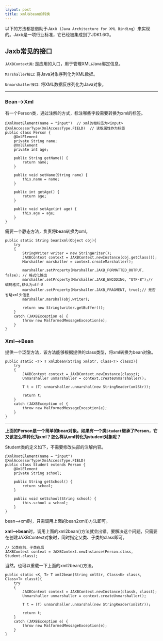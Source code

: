 ```yaml
---
layout: post
title: xml与bean的转换
---
```


以下的方法都是借助于Jaxb（```Java Architecture for XML Binding```）来实现的。Jaxb是一项行业标准，它已经被集成到了JDK1.6中。

## Jaxb常见的接口

```JAXBContext类```: 是应用的入口，用于管理XML/Java绑定信息。

```Marshaller接口```: 将Java对象序列化为XML数据。

```Unmarshaller接口```: 将XML数据反序列化为Java对象。

---

### Bean-->Xml

有一个Person类，通过注解的方式，标注哪些字段需要转换为xml的标签。

```
@XmlRootElement(name = "input")  // xml的根标签为<input>
@XmlAccessorType(XmlAccessType.FIELD)  // 读取属性作为标签
public class Person {
    @XmlElement
    private String name;
    @XmlElement
    private int age;

    public String getName() {
        return name;
    }

    public void setName(String name) {
        this.name = name;
    }

    public int getAge() {
        return age;
    }

    public void setAge(int age) {
        this.age = age;
    }
}
```

需要一个静态方法，负责将bean转换为xml。

```
public static String bean2xml(Object obj){
    try
    {
        StringWriter writer = new StringWriter();
        JAXBContext context = JAXBContext.newInstance(obj.getClass());
        Marshaller marshaller = context.createMarshaller();

        marshaller.setProperty(Marshaller.JAXB_FORMATTED_OUTPUT, false); // 格式化输出
        marshaller.setProperty(Marshaller.JAXB_ENCODING, "UTF-8");// 编码格式,默认为utf-8
        marshaller.setProperty(Marshaller.JAXB_FRAGMENT, true);// 是否省略xml头信息
        marshaller.marshal(obj,writer);

        return new String(writer.getBuffer());
    }
    catch (JAXBException e) {
        throw new MalformedMessageException(e);
    }
}
```


### Xml-->Bean

提供一个泛型方法，该方法能够根据提供的class类型，将xml转换为bean对象。

```
public static <T> T xml2bean(String xmlStr, Class<T> classz){
    try
    {
        JAXBContext context = JAXBContext.newInstance(classz);
        Unmarshaller unmarshaller = context.createUnmarshaller();

        T t = (T) unmarshaller.unmarshal(new StringReader(xmlStr));

        return t;
    }
    catch (JAXBException e) {
        throw new MalformedMessageException(e);
    }
}
```

---
**上面的Person是一个简单的bean对象。如果有一个类```Student```继承了Person，它又该怎么样转化为xml？怎么样从xml转化为student对象呢？**

Student类的定义如下，不需要修改头部的注解内容。

```
@XmlRootElement(name = "input")
@XmlAccessorType(XmlAccessType.FIELD)
public class Student extends Person {
    @XmlElement
    private String school;

    public String getSchool() {
        return school;
    }

    public void setSchool(String school) {
        this.school = school;
    }
}
```

bean-->xml时，只需调用上面的bean2xml()方法即可。

**xml-->bean**时，调用上面的xml2bean()方法就会出错。要解决这个问题，只需要在创建JAXBContext对象时，同时指定父类、子类的class即可。

```
// 父类在前，子类在后
JAXBContext context = JAXBContext.newInstance(Person.class, Student.class);
```

当然，也可以重载一下上面的xml2bean()方法。

```
public static <K, T> T xml2bean(String xmlStr, Class<K> classk, Class<T> classt){
    try
    {
        JAXBContext context = JAXBContext.newInstance(classk, classt);
        Unmarshaller unmarshaller = context.createUnmarshaller();

        T t = (T) unmarshaller.unmarshal(new StringReader(xmlStr));

        return t;
    }
    catch (JAXBException e) {
        throw new MalformedMessageException(e);
    }
}
```


